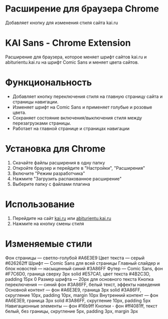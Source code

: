 # Расширение для браузера Chrome
Добавляет кнопку для изменения стиля сайта kai.ru

# KAI Sans - Chrome Extension

Расширение для браузера, которое меняет шрифт сайтов kai.ru и abiturientu.kai.ru на шрифт Comic Sans и меняет цвета сайтов.

# Функциональность

- Добавляет кнопку переключения стиля на главную страницу сайта и страницы навигации.
- Изменяет шрифт на Comic Sans и применяет голубые и розовые цвета.
- Сохраняет состояние включения/выключения стиля между перезагрузками страницы.
- Работает на главной странице и страницах навигации

# Установка для Chrome

1. Скачайте файлы расширения в одну папку
2. Откройте браузер и перейдите в "Настройки", "Расширения"
3. Включите "Режим разработчика"
4. Нажмите "Загрузить распакованное расширение"
5. Выберите папку с файлами плагина

# Использование

1. Перейдите на сайт [kai.ru](https://kai.ru) или [abiturientu.kai.ru](https://abiturientu.kai.ru)
2. Нажмите на кнопку смены стиля

# Изменяемые стили

Фон страницы — светло-голубой #A6E3E9
Цвет текста — серый #626262ff
Шрифт — Comic Sans для всей страницы
Главный слайдер и блок новостей — насыщенный синий #3A86FF
Футер — Comic Sans, фон #F7C6D0, граница сверху 3px solid #E57CA1, цвет текста #4B2C3D, padding 15px 0
Размер шрифта — 20px для основного текста
Кнопка переключения — синий фон #3A86FF, белый текст, эффекты наведения
Основной контент — фон #A6E3E9, граница 3px solid #3A86FF, скругление 10px, padding 10px, margin 10px
Внутренний контент — фон #A6E3E9, граница 3px solid #3A86FF, скругление 10px, padding 5px
Навигационные элементы — фон #16b9ff
Кнопки - фон #ff4081ff, текст белый, без границы, скругление 5px, padding 3px, margin 3px
